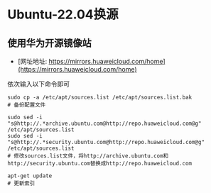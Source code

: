 # Ubuntu-22.04换源

## 使用华为开源镜像站
- [网址地址: https://mirrors.huaweicloud.com/home](https://mirrors.huaweicloud.com/home)

依次输入以下命令即可
```
sudo cp -a /etc/apt/sources.list /etc/apt/sources.list.bak
# 备份配置文件

sudo sed -i "s@http://.*archive.ubuntu.com@http://repo.huaweicloud.com@g" /etc/apt/sources.list
sudo sed -i "s@http://.*security.ubuntu.com@http://repo.huaweicloud.com@g" /etc/apt/sources.list
# 修改sources.list文件，将http://archive.ubuntu.com和http://security.ubuntu.com替换成http://repo.huaweicloud.com

apt-get update
# 更新索引
```
